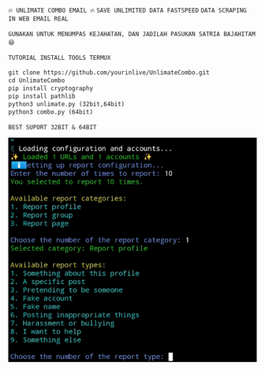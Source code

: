 `🔥 UNLIMATE COMBO EMAIL 🔥`
`SAVE UNLIMITED DATA FASTSPEED`
`DATA SCRAPING IN WEB EMAIL REAL`

`GUNAKAN UNTUK MENUMPAS KEJAHATAN,
DAN JADILAH PASUKAN SATRIA BAJAHITAM😆`

`TUTORIAL INSTALL TOOLS TERMUX`
```
git clone https://github.com/yourinlive/UnlimateCombo.git
cd UnlimateCombo
pip install cryptography
pip install pathlib
python3 unlimate.py (32bit,64bit)
python3 combo.py (64bit)
```



`BEST SUPORT 32BIT & 64BIT`

![Screenshot_20250705-223243.jpg](https://github.com/yourinlive/FBpro/blob/main/Screenshot_20250705-223243.jpg)
